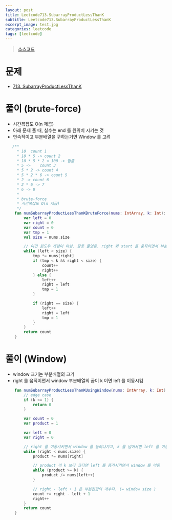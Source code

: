 ```yaml
---
layout: post
title: Leetcode713.SubarrayProductLessThanK
subtitle: Leetcode713.SubarrayProductLessThanK
excerpt_image: test.jpg
categories: leetcode
tags: [leetcode]
---
```




> [소스코드](https://github.com/leechoongyon/coding-test-kotlin/blob/main/src/main/kotlin/org/example/leetcode/Num713.kt)



# 문제

- [713. SubarrayProductLessThanK](https://leetcode.com/problems/subarray-product-less-than-k/description/)



# 풀이 (brute-force)

- 시간복잡도 O(n 제곱)
- 아래 문제 풀 때, 실수는 end 를 원위치 시키는 것
- 연속적이고 부분배열을 구하는거면 Window 를 고려

```kotlin
   /**
     * 10  count 1
     * 10 * 5 -> count 2
     * 10 * 5 * 2 < 100 -> 멈춤
     * 5 ->    count 3
     * 5 * 2 -> count 4
     * 5 * 2 * 6 -> count 5
     * 2 -> count 6
     * 2 * 6 -> 7
     * 6 -> 8
     *
     * brute-force
     * 시간복잡도 O(n 제곱)
     */
    fun numSubarrayProductLessThanKBruteForce(nums: IntArray, k: Int): Int {
        var left = 0
        var right = 0
        var count = 0
        var tmp = 1
        val size = nums.size

        // 이건 윈도우 개념이 아님. 잘못 풀었음. right 와 start 를 움직이면서 부분집합의 개수를 구함
        while (left < size) {
            tmp *= nums[right]
            if (tmp < k && right < size) {
                count++
                right++
            } else {
                left++
                right = left
                tmp = 1
            }

            if (right == size) {
                left++
                right = left
                tmp = 1
            }
        }
        return count
    }
```



# 풀이 (Window)

- window 크기는 부분배열의 크기
- right 를 움직이면서 window 부분배열의 곱이 k 이면 left 를 이동시킴

```kotlin
	fun numSubarrayProductLessThanKUsingWindow(nums: IntArray, k: Int): Int {
        // edge case
        if (k <= 1) {
            return 0
        }

        var count = 0
        var product = 1

        var left = 0
        var right = 0

        // right 를 이동시키면서 window 를 늘려나가고, k 를 넘어서면 left 를 이동시킨다.
        while (right < nums.size) {
            product *= nums[right]

            // product 이 k 보다 크다면 left 를 증가시키면서 window 를 이동
            while (product >= k) {
                product /= nums[left++]
            }

            // right - left + 1 은 부분집합의 개수다. (= window size )
            count += right - left + 1
            right++
        }
        return count
    }
```



